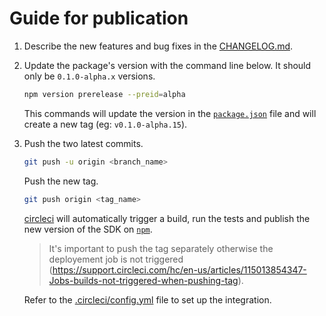 # Guide for publication

1. Describe the new features and bug fixes in the [CHANGELOG.md](CHANGELOG.md).

2. Update the package's version with the command line below. It should only be `0.1.0-alpha.x` versions.

    ```sh
    npm version prerelease --preid=alpha
    ```

    This commands will update the version in the [`package.json`](package.json) file and will create a new tag (eg: `v0.1.0-alpha.15`).

3. Push the two latest commits.

    ```sh
    git push -u origin <branch_name>
    ```

    Push the new tag.
   
    ```sh
    git push origin <tag_name> 
    ```

    [circleci](https://circleci.com/) will automatically trigger a build, run the tests and publish the new version of the SDK on [`npm`](https://www.npmjs.com/package/@reachfive/identity-core).

    > It's important to push the tag separately otherwise the deployement job is not triggered (https://support.circleci.com/hc/en-us/articles/115013854347-Jobs-builds-not-triggered-when-pushing-tag).

    Refer to the [.circleci/config.yml](.circleci/config.yml) file to set up the integration.
